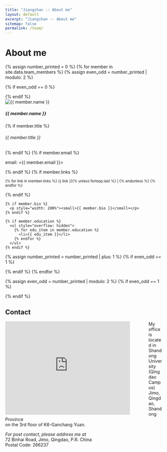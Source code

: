 ```yaml
---
title: "Jiangshan :: About me"
layout: default
excerpt: "Jiangshan -- About me"
sitemap: false
permalink: /team/
---
```


<div class="px-2 gx-2">

<!--
**We are looking for new PhD students, Postdocs, and Master students to join the team** [(see openings)]({{ site.url }}{{ site.baseurl }}/vacancies) **!**
Jump to [staff](#staff), [master and bachelor students](#master-and-bachelor-students), [alumni](#alumni), [administrative support](#administrative-support), [lab visitors](#lab-visitors).
-->

# About me

{% assign number_printed = 0 %}
{% for member in site.data.team_members %}
  {% assign even_odd = number_printed | modulo: 2 %}

  {% if even_odd == 0 %}
  <div class="row">
  {% endif %}

  <div class="col-sm-6 clearfix">
    <!-- Card -->
    <div class="card mb-3 border-0" style="width: 100%">
      <div class="row g-0">
        <div class="col-md-4">
          <img src="{{ site.url }}{{ site.baseurl }}/images/teampic/{{ member.photo }}" class="img-fluid rounded-start" alt="{{ member.name }}">
        </div>
        <div class="col-md-8">
          <div class="card-body">
            <h5 class="card-title">{{ member.name }}</h5>
            {% if member.title %}
              <h6 class="card-subtitle mb-2 text-muted">{{ member.title }}</h6>
            {% endif %}
            {% if member.email %}
              <p class="card-text">email: <{{ member.email }}></p>
            {% endif %}
            {% if member.links %}
              <p class="card-text" style="width: 100%">
                <small>
                  {% for link in member.links %}
                    {{ link }}{% unless forloop.last %} | {% endunless %}
                  {% endfor %}
                </small>
              </p>
            {% endif %}
          </div>
        </div>
      </div>
    </div>

    {% if member.bio %}
      <p style="width: 200%"><small>{{ member.bio }}</small></p>
    {% endif %}

    {% if member.education %}
      <ul style="overflow: hidden">
        {% for edu_item in member.education %}
          <li>{{ edu_item }}</li>
        {% endfor %}
      </ul>
    {% endif %}
  </div>

  {% assign number_printed = number_printed | plus: 1 %}
  {% if even_odd == 1 %}
  </div>
  {% endif %}
{% endfor %}

{% assign even_odd = number_printed | modulo: 2 %}
{% if even_odd == 1 %}
</div>
{% endif %}

## Contact

<div class="row">
  <div id="rc7-map" style="width: 450px; float: left; margin-right: 10px">
    <iframe
      src="https://map.baidu.com/search/%E5%B1%B1%E4%B8%9C%E5%A4%A7%E5%AD%A6(%E9%9D%92%E5%B2%9B%E6%A0%A1%E5%8C%BA)/@13434831.265,4326352.12,16z?querytype=s&da_src=shareurl&wd=%E5%B1%B1%E4%B8%9C%E5%A4%A7%E5%AD%A6(%E9%9D%92%E5%B2%9B%E6%A0%A1%E5%8C%BA)&c=236&src=0&wd2=%E9%9D%92%E5%B2%9B%E5%B8%82%E5%8D%B3%E5%A2%A8%E5%8C%BA&pn=0&sug=1&l=12&b=(13341933.54,4254437.34;13461741.54,4315941.34)&from=webmap&biz_forward=%7B%22scaler%22:1,%22styles%22:%22pl%22%7D&sug_forward=533a74c36e163bc3b23c81fc&device_ratio=1"
      width="400"
      height="300"
      style="border:0;"
      allowfullscreen=""
      loading="lazy"
      referrerpolicy="no-referrer-when-downgrade">
    </iframe>
  </div>

  My office is located in Shandong University (Qingdao Campus) <br />
  Jimo, Qingdao, Shandong Province <br />
  on the 3rd floor of K6-Ganchang Yuan.

  *For post contact, please address me at* <br />
  72 Binhai Road, Jimo, Qingdao, P.R. China <br />
  Postal Code: 266237 <br />
</div>

</div>
